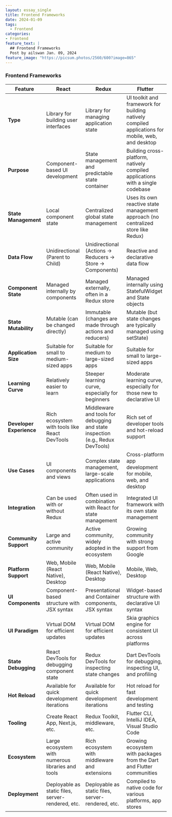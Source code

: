 ```yaml
---
layout: essay_single
title: Frontend Frameworks
date: 2024-01-09
tags:
  - Frontend
categories:
- Frontend
feature_text: |
  ## Frontend Frameworks
  Post by ailswan Jan. 09, 2024
feature_image: "https://picsum.photos/2560/600?image=865"
---
```



### Frontend Frameworks

| Feature                  | React                                                | Redux                                                    | Flutter                                                      |
| ------------------------ | ---------------------------------------------------- | -------------------------------------------------------- | ------------------------------------------------------------ |
| **Type**                 | Library for building user interfaces                 | Library for managing application state                   | UI toolkit and framework for building natively compiled applications for mobile, web, and desktop                              |
| **Purpose**              | Component-based UI development                       | State management and predictable state container        | Building cross-platform, natively compiled applications with a single codebase                                            |
| **State Management**     | Local component state                                | Centralized global state management                      | Uses its own reactive state management approach (no centralized store like Redux)                                         |
| **Data Flow**            | Unidirectional (Parent to Child)                     | Unidirectional (Actions -> Reducers -> Store -> Components) | Reactive and declarative data flow                            |
| **Component State**      | Managed internally by components                     | Managed externally, often in a Redux store                | Managed internally using StatefulWidget and State objects     |
| **State Mutability**     | Mutable (can be changed directly)                    | Immutable (changes are made through actions and reducers) | Mutable (but state changes are typically managed using setState) |
| **Application Size**     | Suitable for small to medium-sized apps              | Suitable for medium to large-sized apps                   | Suitable for small to large-sized apps                        |
| **Learning Curve**       | Relatively easier to learn                           | Steeper learning curve, especially for beginners         | Moderate learning curve, especially for those new to declarative UI                                                      |
| **Developer Experience** | Rich ecosystem with tools like React DevTools        | Middleware and tools for debugging and state inspection (e.g., Redux DevTools) | Rich set of developer tools and hot-reload support               |
| **Use Cases**            | UI components and views                              | Complex state management, large-scale applications      | Cross-platform app development for mobile, web, and desktop    |
| **Integration**          | Can be used with or without Redux                     | Often used in combination with React for state management | Integrated UI framework with its own state management           |
| **Community Support**    | Large and active community                           | Active community, widely adopted in the ecosystem        | Growing community with strong support from Google               |
| **Platform Support**     | Web, Mobile (React Native), Desktop                  | Web, Mobile (React Native), Desktop                      | Mobile, Web, Desktop                                           |
| **UI Components**        | Component-based structure with JSX syntax            | Presentational and Container components, JSX syntax     | Widget-based structure with declarative UI syntax              |
| **UI Paradigm**          | Virtual DOM for efficient updates                   | Virtual DOM for efficient updates                        | Skia graphics engine for consistent UI across platforms        |
| **State Debugging**      | React DevTools for debugging component state         | Redux DevTools for inspecting state changes               | Dart DevTools for debugging, inspecting UI, and profiling       |
| **Hot Reload**           | Available for quick development iterations          | Available for quick development iterations              | Hot reload for fast development and testing                    |
| **Tooling**              | Create React App, Next.js, etc.                     | Redux Toolkit, middleware, etc.                         | Flutter CLI, IntelliJ IDEA, Visual Studio Code                  |
| **Ecosystem**            | Large ecosystem with numerous libraries and tools   | Rich ecosystem with middleware and extensions           | Growing ecosystem with packages from the Dart and Flutter communities |
| **Deployment**           | Deployable as static files, server-rendered, etc.    | Deployable as static files, server-rendered, etc.        | Compiled to native code for various platforms, app stores       |
